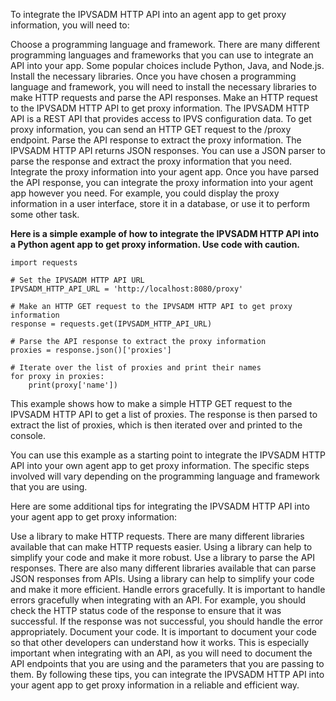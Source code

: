 To integrate the IPVSADM HTTP API into an agent app to get proxy information, you will need to:

Choose a programming language and framework. There are many different programming languages and frameworks that you can use to integrate an API into your app. Some popular choices include Python, Java, and Node.js.
Install the necessary libraries. Once you have chosen a programming language and framework, you will need to install the necessary libraries to make HTTP requests and parse the API responses.
Make an HTTP request to the IPVSADM HTTP API to get proxy information. The IPVSADM HTTP API is a REST API that provides access to IPVS configuration data. To get proxy information, you can send an HTTP GET request to the /proxy endpoint.
Parse the API response to extract the proxy information. The IPVSADM HTTP API returns JSON responses. You can use a JSON parser to parse the response and extract the proxy information that you need.
Integrate the proxy information into your agent app. Once you have parsed the API response, you can integrate the proxy information into your agent app however you need. For example, you could display the proxy information in a user interface, store it in a database, or use it to perform some other task.

**Here is a simple example of how to integrate the IPVSADM HTTP API into a Python agent app to get proxy information. Use code with caution.**

```
import requests

# Set the IPVSADM HTTP API URL
IPVSADM_HTTP_API_URL = 'http://localhost:8080/proxy'

# Make an HTTP GET request to the IPVSADM HTTP API to get proxy information
response = requests.get(IPVSADM_HTTP_API_URL)

# Parse the API response to extract the proxy information
proxies = response.json()['proxies']

# Iterate over the list of proxies and print their names
for proxy in proxies:
    print(proxy['name'])

```

This example shows how to make a simple HTTP GET request to the IPVSADM HTTP API to get a list of proxies. The response is then parsed to extract the list of proxies, which is then iterated over and printed to the console.

You can use this example as a starting point to integrate the IPVSADM HTTP API into your own agent app to get proxy information. The specific steps involved will vary depending on the programming language and framework that you are using.

Here are some additional tips for integrating the IPVSADM HTTP API into your agent app to get proxy information:

Use a library to make HTTP requests. There are many different libraries available that can make HTTP requests easier. Using a library can help to simplify your code and make it more robust.
Use a library to parse the API responses. There are also many different libraries available that can parse JSON responses from APIs. Using a library can help to simplify your code and make it more efficient.
Handle errors gracefully. It is important to handle errors gracefully when integrating with an API. For example, you should check the HTTP status code of the response to ensure that it was successful. If the response was not successful, you should handle the error appropriately.
Document your code. It is important to document your code so that other developers can understand how it works. This is especially important when integrating with an API, as you will need to document the API endpoints that you are using and the parameters that you are passing to them.
By following these tips, you can integrate the IPVSADM HTTP API into your agent app to get proxy information in a reliable and efficient way.
